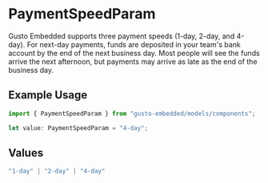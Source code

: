 # PaymentSpeedParam

Gusto Embedded supports three payment speeds (1-day, 2-day, and 4-day). For next-day payments, funds are deposited in your team's bank account by the end of the next business day. Most people will see the funds arrive the next afternoon, but payments may arrive as late as the end of the business day.

## Example Usage

```typescript
import { PaymentSpeedParam } from "gusto-embedded/models/components";

let value: PaymentSpeedParam = "4-day";
```

## Values

```typescript
"1-day" | "2-day" | "4-day"
```